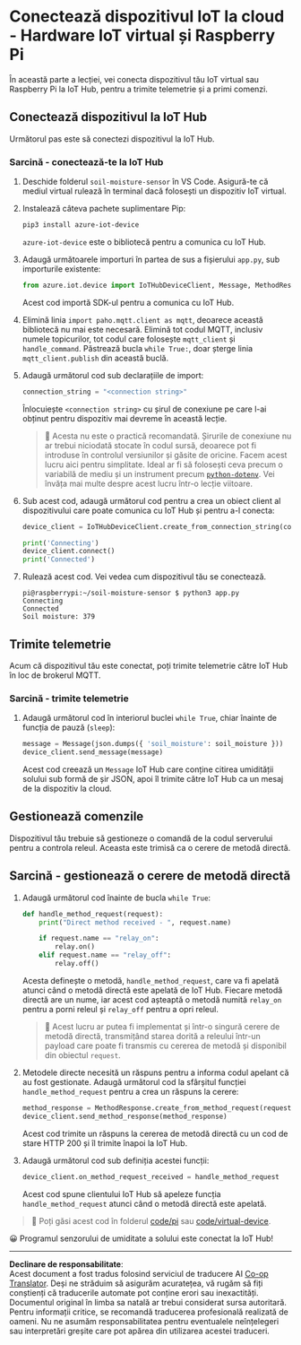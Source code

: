 <!--
CO_OP_TRANSLATOR_METADATA:
{
  "original_hash": "3ac42e284a7222c0e83d2d43231a364f",
  "translation_date": "2025-08-28T11:24:30+00:00",
  "source_file": "2-farm/lessons/4-migrate-your-plant-to-the-cloud/single-board-computer-connect-hub.md",
  "language_code": "ro"
}
-->
# Conectează dispozitivul IoT la cloud - Hardware IoT virtual și Raspberry Pi

În această parte a lecției, vei conecta dispozitivul tău IoT virtual sau Raspberry Pi la IoT Hub, pentru a trimite telemetrie și a primi comenzi.

## Conectează dispozitivul la IoT Hub

Următorul pas este să conectezi dispozitivul la IoT Hub.

### Sarcină - conectează-te la IoT Hub

1. Deschide folderul `soil-moisture-sensor` în VS Code. Asigură-te că mediul virtual rulează în terminal dacă folosești un dispozitiv IoT virtual.

1. Instalează câteva pachete suplimentare Pip:

    ```sh
    pip3 install azure-iot-device
    ```

    `azure-iot-device` este o bibliotecă pentru a comunica cu IoT Hub.

1. Adaugă următoarele importuri în partea de sus a fișierului `app.py`, sub importurile existente:

    ```python
    from azure.iot.device import IoTHubDeviceClient, Message, MethodResponse
    ```

    Acest cod importă SDK-ul pentru a comunica cu IoT Hub.

1. Elimină linia `import paho.mqtt.client as mqtt`, deoarece această bibliotecă nu mai este necesară. Elimină tot codul MQTT, inclusiv numele topicurilor, tot codul care folosește `mqtt_client` și `handle_command`. Păstrează bucla `while True:`, doar șterge linia `mqtt_client.publish` din această buclă.

1. Adaugă următorul cod sub declarațiile de import:

    ```python
    connection_string = "<connection string>"
    ```

    Înlocuiește `<connection string>` cu șirul de conexiune pe care l-ai obținut pentru dispozitiv mai devreme în această lecție.

    > 💁 Acesta nu este o practică recomandată. Șirurile de conexiune nu ar trebui niciodată stocate în codul sursă, deoarece pot fi introduse în controlul versiunilor și găsite de oricine. Facem acest lucru aici pentru simplitate. Ideal ar fi să folosești ceva precum o variabilă de mediu și un instrument precum [`python-dotenv`](https://pypi.org/project/python-dotenv/). Vei învăța mai multe despre acest lucru într-o lecție viitoare.

1. Sub acest cod, adaugă următorul cod pentru a crea un obiect client al dispozitivului care poate comunica cu IoT Hub și pentru a-l conecta:

    ```python
    device_client = IoTHubDeviceClient.create_from_connection_string(connection_string)

    print('Connecting')
    device_client.connect()
    print('Connected')
    ```

1. Rulează acest cod. Vei vedea cum dispozitivul tău se conectează.

    ```output
    pi@raspberrypi:~/soil-moisture-sensor $ python3 app.py 
    Connecting
    Connected
    Soil moisture: 379
    ```

## Trimite telemetrie

Acum că dispozitivul tău este conectat, poți trimite telemetrie către IoT Hub în loc de brokerul MQTT.

### Sarcină - trimite telemetrie

1. Adaugă următorul cod în interiorul buclei `while True`, chiar înainte de funcția de pauză (`sleep`):

    ```python
    message = Message(json.dumps({ 'soil_moisture': soil_moisture }))
    device_client.send_message(message)
    ```

    Acest cod creează un `Message` IoT Hub care conține citirea umidității solului sub formă de șir JSON, apoi îl trimite către IoT Hub ca un mesaj de la dispozitiv la cloud.

## Gestionează comenzile

Dispozitivul tău trebuie să gestioneze o comandă de la codul serverului pentru a controla releul. Aceasta este trimisă ca o cerere de metodă directă.

## Sarcină - gestionează o cerere de metodă directă

1. Adaugă următorul cod înainte de bucla `while True`:

    ```python
    def handle_method_request(request):
        print("Direct method received - ", request.name)
    
        if request.name == "relay_on":
            relay.on()
        elif request.name == "relay_off":
            relay.off()    
    ```

    Acesta definește o metodă, `handle_method_request`, care va fi apelată atunci când o metodă directă este apelată de IoT Hub. Fiecare metodă directă are un nume, iar acest cod așteaptă o metodă numită `relay_on` pentru a porni releul și `relay_off` pentru a opri releul.

    > 💁 Acest lucru ar putea fi implementat și într-o singură cerere de metodă directă, transmițând starea dorită a releului într-un payload care poate fi transmis cu cererea de metodă și disponibil din obiectul `request`.

1. Metodele directe necesită un răspuns pentru a informa codul apelant că au fost gestionate. Adaugă următorul cod la sfârșitul funcției `handle_method_request` pentru a crea un răspuns la cerere:

    ```python
    method_response = MethodResponse.create_from_method_request(request, 200)
    device_client.send_method_response(method_response)
    ```

    Acest cod trimite un răspuns la cererea de metodă directă cu un cod de stare HTTP 200 și îl trimite înapoi la IoT Hub.

1. Adaugă următorul cod sub definiția acestei funcții:

    ```python
    device_client.on_method_request_received = handle_method_request
    ```

    Acest cod spune clientului IoT Hub să apeleze funcția `handle_method_request` atunci când o metodă directă este apelată.

> 💁 Poți găsi acest cod în folderul [code/pi](../../../../../2-farm/lessons/4-migrate-your-plant-to-the-cloud/code/pi) sau [code/virtual-device](../../../../../2-farm/lessons/4-migrate-your-plant-to-the-cloud/code/virtual-device).

😀 Programul senzorului de umiditate a solului este conectat la IoT Hub!

---

**Declinare de responsabilitate**:  
Acest document a fost tradus folosind serviciul de traducere AI [Co-op Translator](https://github.com/Azure/co-op-translator). Deși ne străduim să asigurăm acuratețea, vă rugăm să fiți conștienți că traducerile automate pot conține erori sau inexactități. Documentul original în limba sa natală ar trebui considerat sursa autoritară. Pentru informații critice, se recomandă traducerea profesională realizată de oameni. Nu ne asumăm responsabilitatea pentru eventualele neînțelegeri sau interpretări greșite care pot apărea din utilizarea acestei traduceri.